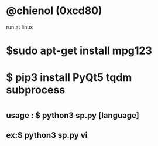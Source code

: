 
<h1>@chienol (0xcd80)</h1>


run at linux

<h1>$sudo apt-get install mpg123</h1>
<h1>$ pip3 install PyQt5 tqdm subprocess<h1>
 
<h2>usage : $ python3 sp.py [language]</h2>
<h2>ex:$ python3 sp.py vi</h2>
